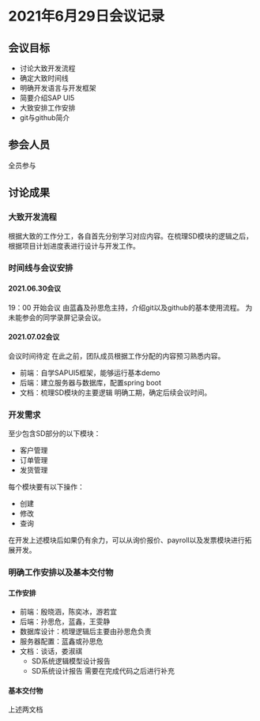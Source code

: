 # 2021年6月29日会议记录

## 会议目标
- 讨论大致开发流程
- 确定大致时间线
- 明确开发语言与开发框架
- 简要介绍SAP UI5
- 大致安排工作安排
- git与github简介


## 参会人员
全员参与

## 讨论成果
### 大致开发流程
根据大致的工作分工，各自首先分别学习对应内容。在梳理SD模块的逻辑之后，根据项目计划进度表进行设计与开发工作。

### 时间线与会议安排
#### 2021.06.30会议
19：00 开始会议
由蓝鑫及孙思危主持，介绍git以及github的基本使用流程。
为未能参会的同学录屏记录会议。

#### 2021.07.02会议
会议时间待定
在此之前，团队成员根据工作分配的内容预习熟悉内容。
- 前端：自学SAPUI5框架，能够运行基本demo
- 后端：建立服务器与数据库，配置spring boot
- 文档：梳理SD模块的主要逻辑
明确工期，确定后续会议时间。

### 开发需求
至少包含SD部分的以下模块：
- 客户管理
- 订单管理
- 发货管理

每个模块要有以下操作：
- 创建
- 修改
- 查询

在开发上述模块后如果仍有余力，可以从询价报价、payroll以及发票模块进行拓展开发。

### 明确工作安排以及基本交付物
#### 工作安排
- 前端：殷晓涵，陈奕冰，游若宜
- 后端：孙思危，蓝鑫，王雯静
- 数据库设计：梳理逻辑后主要由孙思危负责
- 服务器配置：蓝鑫或孙思危
- 文档：谈话，娄淑祺
  - SD系统逻辑模型设计报告
  - SD系统设计报告
    需要在完成代码之后进行补充
#### 基本交付物
上述两文档

